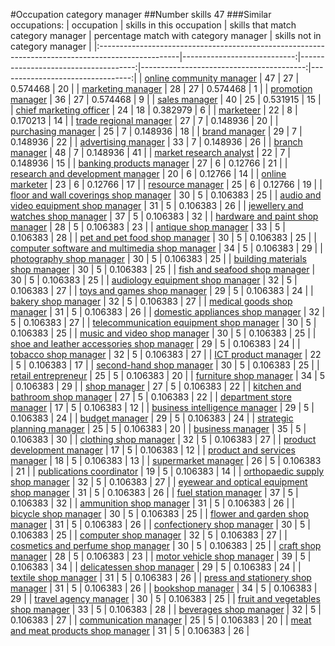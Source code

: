 #Occupation category manager
##Number skills 47
###Similar occupations:
| occupation                                                                                        |   skills in this occupation |   skills that match category manager |   percentage match with category manager |   skills not in category manager |
|:--------------------------------------------------------------------------------------------------|----------------------------:|-------------------------------------:|-----------------------------------------:|---------------------------------:|
| [online community manager](online_community_manager.md)                                           |                          47 |                                   27 |                                 0.574468 |                               20 |
| [marketing manager](marketing_manager.md)                                                         |                          28 |                                   27 |                                 0.574468 |                                1 |
| [promotion manager](promotion_manager.md)                                                         |                          36 |                                   27 |                                 0.574468 |                                9 |
| [sales manager](sales_manager.md)                                                                 |                          40 |                                   25 |                                 0.531915 |                               15 |
| [chief marketing officer](chief_marketing_officer.md)                                             |                          24 |                                   18 |                                 0.382979 |                                6 |
| [marketeer](marketeer.md)                                                                         |                          22 |                                    8 |                                 0.170213 |                               14 |
| [trade regional manager](trade_regional_manager.md)                                               |                          27 |                                    7 |                                 0.148936 |                               20 |
| [purchasing manager](purchasing_manager.md)                                                       |                          25 |                                    7 |                                 0.148936 |                               18 |
| [brand manager](brand_manager.md)                                                                 |                          29 |                                    7 |                                 0.148936 |                               22 |
| [advertising manager](advertising_manager.md)                                                     |                          33 |                                    7 |                                 0.148936 |                               26 |
| [branch manager](branch_manager.md)                                                               |                          48 |                                    7 |                                 0.148936 |                               41 |
| [market research analyst](market_research_analyst.md)                                             |                          22 |                                    7 |                                 0.148936 |                               15 |
| [banking products manager](banking_products_manager.md)                                           |                          27 |                                    6 |                                 0.12766  |                               21 |
| [research and development manager](research_and_development_manager.md)                           |                          20 |                                    6 |                                 0.12766  |                               14 |
| [online marketer](online_marketer.md)                                                             |                          23 |                                    6 |                                 0.12766  |                               17 |
| [resource manager](resource_manager.md)                                                           |                          25 |                                    6 |                                 0.12766  |                               19 |
| [floor and wall coverings shop manager](floor_and_wall_coverings_shop_manager.md)                 |                          30 |                                    5 |                                 0.106383 |                               25 |
| [audio and video equipment shop manager](audio_and_video_equipment_shop_manager.md)               |                          31 |                                    5 |                                 0.106383 |                               26 |
| [jewellery and watches shop manager](jewellery_and_watches_shop_manager.md)                       |                          37 |                                    5 |                                 0.106383 |                               32 |
| [hardware and paint shop manager](hardware_and_paint_shop_manager.md)                             |                          28 |                                    5 |                                 0.106383 |                               23 |
| [antique shop manager](antique_shop_manager.md)                                                   |                          33 |                                    5 |                                 0.106383 |                               28 |
| [pet and pet food shop manager](pet_and_pet_food_shop_manager.md)                                 |                          30 |                                    5 |                                 0.106383 |                               25 |
| [computer software and multimedia shop manager](computer_software_and_multimedia_shop_manager.md) |                          34 |                                    5 |                                 0.106383 |                               29 |
| [photography shop manager](photography_shop_manager.md)                                           |                          30 |                                    5 |                                 0.106383 |                               25 |
| [building materials shop manager](building_materials_shop_manager.md)                             |                          30 |                                    5 |                                 0.106383 |                               25 |
| [fish and seafood shop manager](fish_and_seafood_shop_manager.md)                                 |                          30 |                                    5 |                                 0.106383 |                               25 |
| [audiology equipment shop manager](audiology_equipment_shop_manager.md)                           |                          32 |                                    5 |                                 0.106383 |                               27 |
| [toys and games shop manager](toys_and_games_shop_manager.md)                                     |                          29 |                                    5 |                                 0.106383 |                               24 |
| [bakery shop manager](bakery_shop_manager.md)                                                     |                          32 |                                    5 |                                 0.106383 |                               27 |
| [medical goods shop manager](medical_goods_shop_manager.md)                                       |                          31 |                                    5 |                                 0.106383 |                               26 |
| [domestic appliances shop manager](domestic_appliances_shop_manager.md)                           |                          32 |                                    5 |                                 0.106383 |                               27 |
| [telecommunication equipment shop manager](telecommunication_equipment_shop_manager.md)           |                          30 |                                    5 |                                 0.106383 |                               25 |
| [music and video shop manager](music_and_video_shop_manager.md)                                   |                          30 |                                    5 |                                 0.106383 |                               25 |
| [shoe and leather accessories shop manager](shoe_and_leather_accessories_shop_manager.md)         |                          29 |                                    5 |                                 0.106383 |                               24 |
| [tobacco shop manager](tobacco_shop_manager.md)                                                   |                          32 |                                    5 |                                 0.106383 |                               27 |
| [ICT product manager](ICT_product_manager.md)                                                     |                          22 |                                    5 |                                 0.106383 |                               17 |
| [second-hand shop manager](second-hand_shop_manager.md)                                           |                          30 |                                    5 |                                 0.106383 |                               25 |
| [retail entrepreneur](retail_entrepreneur.md)                                                     |                          25 |                                    5 |                                 0.106383 |                               20 |
| [furniture shop manager](furniture_shop_manager.md)                                               |                          34 |                                    5 |                                 0.106383 |                               29 |
| [shop manager](shop_manager.md)                                                                   |                          27 |                                    5 |                                 0.106383 |                               22 |
| [kitchen and bathroom shop manager](kitchen_and_bathroom_shop_manager.md)                         |                          27 |                                    5 |                                 0.106383 |                               22 |
| [department store manager](department_store_manager.md)                                           |                          17 |                                    5 |                                 0.106383 |                               12 |
| [business intelligence manager](business_intelligence_manager.md)                                 |                          29 |                                    5 |                                 0.106383 |                               24 |
| [budget manager](budget_manager.md)                                                               |                          29 |                                    5 |                                 0.106383 |                               24 |
| [strategic planning manager](strategic_planning_manager.md)                                       |                          25 |                                    5 |                                 0.106383 |                               20 |
| [business manager](business_manager.md)                                                           |                          35 |                                    5 |                                 0.106383 |                               30 |
| [clothing shop manager](clothing_shop_manager.md)                                                 |                          32 |                                    5 |                                 0.106383 |                               27 |
| [product development manager](product_development_manager.md)                                     |                          17 |                                    5 |                                 0.106383 |                               12 |
| [product and services manager](product_and_services_manager.md)                                   |                          18 |                                    5 |                                 0.106383 |                               13 |
| [supermarket manager](supermarket_manager.md)                                                     |                          26 |                                    5 |                                 0.106383 |                               21 |
| [publications coordinator](publications_coordinator.md)                                           |                          19 |                                    5 |                                 0.106383 |                               14 |
| [orthopaedic supply shop manager](orthopaedic_supply_shop_manager.md)                             |                          32 |                                    5 |                                 0.106383 |                               27 |
| [eyewear and optical equipment shop manager](eyewear_and_optical_equipment_shop_manager.md)       |                          31 |                                    5 |                                 0.106383 |                               26 |
| [fuel station manager](fuel_station_manager.md)                                                   |                          37 |                                    5 |                                 0.106383 |                               32 |
| [ammunition shop manager](ammunition_shop_manager.md)                                             |                          31 |                                    5 |                                 0.106383 |                               26 |
| [bicycle shop manager](bicycle_shop_manager.md)                                                   |                          30 |                                    5 |                                 0.106383 |                               25 |
| [flower and garden shop manager](flower_and_garden_shop_manager.md)                               |                          31 |                                    5 |                                 0.106383 |                               26 |
| [confectionery shop manager](confectionery_shop_manager.md)                                       |                          30 |                                    5 |                                 0.106383 |                               25 |
| [computer shop manager](computer_shop_manager.md)                                                 |                          32 |                                    5 |                                 0.106383 |                               27 |
| [cosmetics and perfume shop manager](cosmetics_and_perfume_shop_manager.md)                       |                          30 |                                    5 |                                 0.106383 |                               25 |
| [craft shop manager](craft_shop_manager.md)                                                       |                          28 |                                    5 |                                 0.106383 |                               23 |
| [motor vehicle shop manager](motor_vehicle_shop_manager.md)                                       |                          39 |                                    5 |                                 0.106383 |                               34 |
| [delicatessen shop manager](delicatessen_shop_manager.md)                                         |                          29 |                                    5 |                                 0.106383 |                               24 |
| [textile shop manager](textile_shop_manager.md)                                                   |                          31 |                                    5 |                                 0.106383 |                               26 |
| [press and stationery shop manager](press_and_stationery_shop_manager.md)                         |                          31 |                                    5 |                                 0.106383 |                               26 |
| [bookshop manager](bookshop_manager.md)                                                           |                          34 |                                    5 |                                 0.106383 |                               29 |
| [travel agency manager](travel_agency_manager.md)                                                 |                          30 |                                    5 |                                 0.106383 |                               25 |
| [fruit and vegetables shop manager](fruit_and_vegetables_shop_manager.md)                         |                          33 |                                    5 |                                 0.106383 |                               28 |
| [beverages shop manager](beverages_shop_manager.md)                                               |                          32 |                                    5 |                                 0.106383 |                               27 |
| [communication manager](communication_manager.md)                                                 |                          25 |                                    5 |                                 0.106383 |                               20 |
| [meat and meat products shop manager](meat_and_meat_products_shop_manager.md)                     |                          31 |                                    5 |                                 0.106383 |                               26 |
